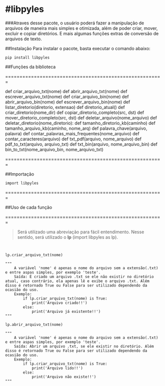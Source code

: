 #libpyles
========================================================

###Atraves desse pacote, o usuário poderá fazer a manipulação de arquivos de maneira mais simples e otimizada, além de poder criar, mover, excluir e copiar diretórios. E mais algumas funções extras de conversão de arquivos de texto.

##Instalação
Para instalar o pacote, basta executar o comando abaixo:
<pre><code>pip install libpyles</code></pre>

##Funções da biblioteca

=======================================================

def criar_arquivo_txt(nome)
def abrir_arquivo_txt(nome)
def escrever_arquivo_txt(nome)
def criar_arquivo_bin(nome)
def abrir_arquivo_bin(nome)
def escrever_arquivo_bin(nome)
def listar_diretorio(diretorio, extensao)
def diretorio_atual()
def criar_diretorio(nome_dir)
def copiar_diretorio_completo(src, dst)
def mover_diretorio_completo(src, dst)
def deletar_arquivo(nome_arquivo)
def deletar_diretorio(nome_diretorio):
def tamanho_diretorio_kb(caminho)
def tamanho_arquivo_kb(caminho, nome_arq)
def palavra_chave(arquivo, palavra)
def contar_palavras_mais_frequentes(nome_arquivo)
def contar_caracteres(arquivo)
def txt_pdf(arquivo, nome_arquivo)
def pdf_to_txt(arquivo, arquivo_txt)
def txt_bin(arquivo, nome_arquivo_bin)
def bin_to_txt(nome_arquivo_bin, nome_arquivo_txt)

=======================================================

##Importação

<pre><code>import libpyles</code></pre>

=======================================================

##Uso de cada função

=======================================================

>Será utilizado uma abreviação para fácil entendimento. Nesse sentido, será utilizado o __lp__ (import libpyles as lp).

<pre><code>

lp.criar_arquivo_txt(nome) 

""" 
    A variável 'nome' é apenas o nome do arquivo sem a extensão(.txt) e entre aspas simples, por exemplo 'teste'. 
    Saída: É criado um arquivo .txt se ele não existir no diretório atual, caso contrário, ela apenas lê e exibe o arquivo .txt. Além disso é retornado True ou False para ser utilizado dependendo da ocasião do uso. 
    Exemplo:
        if lp.criar_arquivo_txt(nome) is True:
            print('Arquivo criado!!')
        else:
            print('Arquivo já existente!!')
"""

lp.abrir_arquivo_txt(nome)

"""
    A variável 'nome' é apenas o nome do arquivo sem a extensão(.txt) e entre aspas simples, por exemplo 'teste'.
    Saída: Abrir um arquivo .txt, se ele existir no diretório. Além disso é retornado True ou False para ser utilizado dependendo da ocasião do uso.
    Exemplo:
        if lp.criar_arquivo_txt(nome) is True:
            print('Arquivo lido!!')
        else:
            print('Arquivo não existe!!')
"""

</code></pre>

